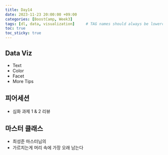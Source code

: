 ```yaml
---
title: Day14
date: 2023-11-23 20:00:00 +09:00
categories: [BoostCamp, Week3]
tags: [dl, data, visualization]     # TAG names should always be lowercase
toc: true
toc_sticky: true
---
```


## Data Viz
- Text
- Color
- Facet
- More Tips

## 피어세션
- 심화 과제 1 & 2 리뷰

## 마스터 클래스
- 최성준 마스터님의 <Learning by Teaching>
- 가르치는게 머리 속에 가장 오래 남는다